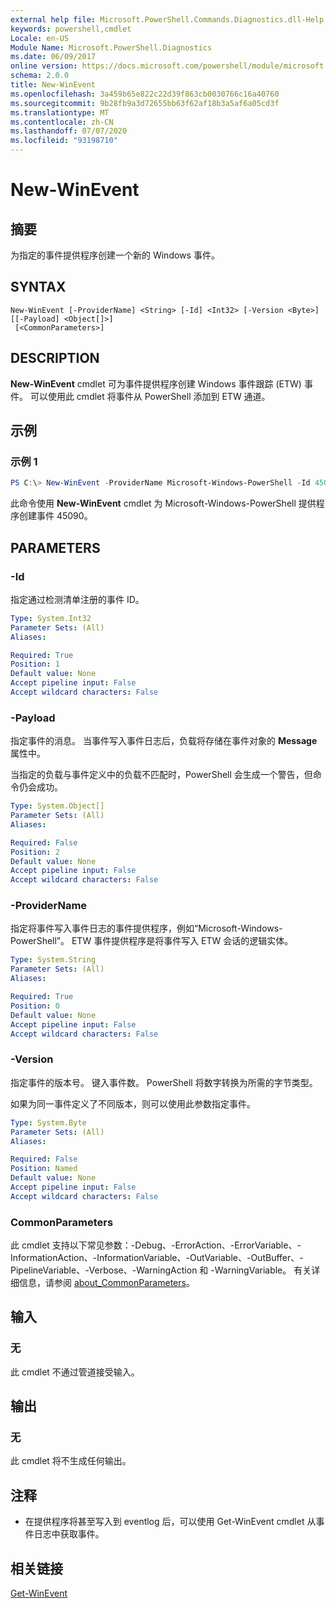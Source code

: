 ```yaml
---
external help file: Microsoft.PowerShell.Commands.Diagnostics.dll-Help.xml
keywords: powershell,cmdlet
Locale: en-US
Module Name: Microsoft.PowerShell.Diagnostics
ms.date: 06/09/2017
online version: https://docs.microsoft.com/powershell/module/microsoft.powershell.diagnostics/new-winevent?view=powershell-6&WT.mc_id=ps-gethelp
schema: 2.0.0
title: New-WinEvent
ms.openlocfilehash: 3a459b65e822c22d39f863cb0030766c16a40760
ms.sourcegitcommit: 9b28fb9a3d72655bb63f62af18b3a5af6a05cd3f
ms.translationtype: MT
ms.contentlocale: zh-CN
ms.lasthandoff: 07/07/2020
ms.locfileid: "93198710"
---
```

# New-WinEvent

## 摘要
为指定的事件提供程序创建一个新的 Windows 事件。

## SYNTAX

```
New-WinEvent [-ProviderName] <String> [-Id] <Int32> [-Version <Byte>] [[-Payload] <Object[]>]
 [<CommonParameters>]
```

## DESCRIPTION

**New-WinEvent** cmdlet 可为事件提供程序创建 Windows 事件跟踪 (ETW) 事件。
可以使用此 cmdlet 将事件从 PowerShell 添加到 ETW 通道。

## 示例

### 示例 1

```powershell
PS C:\> New-WinEvent -ProviderName Microsoft-Windows-PowerShell -Id 45090 -Payload @("Workflow", "Running")
```

此命令使用 **New-WinEvent** cmdlet 为 Microsoft-Windows-PowerShell 提供程序创建事件 45090。

## PARAMETERS

### -Id

指定通过检测清单注册的事件 ID。

```yaml
Type: System.Int32
Parameter Sets: (All)
Aliases:

Required: True
Position: 1
Default value: None
Accept pipeline input: False
Accept wildcard characters: False
```

### -Payload

指定事件的消息。 当事件写入事件日志后，负载将存储在事件对象的 **Message** 属性中。

当指定的负载与事件定义中的负载不匹配时，PowerShell 会生成一个警告，但命令仍会成功。

```yaml
Type: System.Object[]
Parameter Sets: (All)
Aliases:

Required: False
Position: 2
Default value: None
Accept pipeline input: False
Accept wildcard characters: False
```

### -ProviderName

指定将事件写入事件日志的事件提供程序，例如“Microsoft-Windows-PowerShell”。 ETW 事件提供程序是将事件写入 ETW 会话的逻辑实体。

```yaml
Type: System.String
Parameter Sets: (All)
Aliases:

Required: True
Position: 0
Default value: None
Accept pipeline input: False
Accept wildcard characters: False
```

### -Version

指定事件的版本号。 键入事件数。 PowerShell 将数字转换为所需的字节类型。

如果为同一事件定义了不同版本，则可以使用此参数指定事件。

```yaml
Type: System.Byte
Parameter Sets: (All)
Aliases:

Required: False
Position: Named
Default value: None
Accept pipeline input: False
Accept wildcard characters: False
```

### CommonParameters

此 cmdlet 支持以下常见参数：-Debug、-ErrorAction、-ErrorVariable、-InformationAction、-InformationVariable、-OutVariable、-OutBuffer、-PipelineVariable、-Verbose、-WarningAction 和 -WarningVariable。 有关详细信息，请参阅 [about_CommonParameters](https://go.microsoft.com/fwlink/?LinkID=113216)。

## 输入

### 无

此 cmdlet 不通过管道接受输入。

## 输出

### 无

此 cmdlet 将不生成任何输出。

## 注释

* 在提供程序将甚至写入到 eventlog 后，可以使用 Get-WinEvent cmdlet 从事件日志中获取事件。

## 相关链接

[Get-WinEvent](Get-WinEvent.md)
